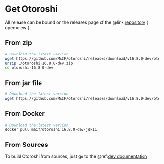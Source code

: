 # Get Otoroshi

All release can be bound on the releases page of the @link:[repository](https://github.com/MAIF/otoroshi/releases) { open=new }.

## From zip

```sh
# Download the latest version
wget https://github.com/MAIF/otoroshi/releases/download/v16.8.0-dev/otoroshi-16.8.0-dev.zip
unzip ./otoroshi-16.8.0-dev.zip
cd otoroshi-16.8.0-dev
```

## From jar file

```sh
# Download the latest version
wget https://github.com/MAIF/otoroshi/releases/download/v16.8.0-dev/otoroshi.jar
```

## From Docker

```sh
# Download the latest version
docker pull maif/otoroshi:16.8.0-dev-jdk11
```

## From Sources

To build Otoroshi from sources, just go to the @ref:[dev documentation](../dev.md)
